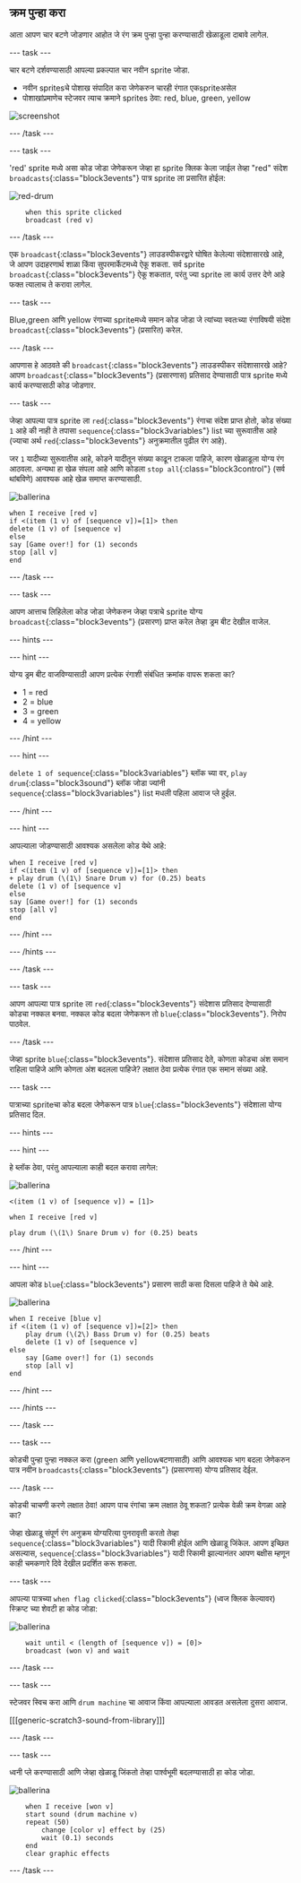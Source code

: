## क्रम पुन्हा करा

आता आपण चार बटणे जोडणार आहोत जे रंग क्रम पुन्हा पुन्हा करण्यासाठी खेळाडूला दाबावे लागेल.

--- task ---

चार बटणे दर्शवण्यासाठी आपल्या प्रकल्पात चार नवीन sprite जोडा.

+ नवीन spritesचे पोशाख संपादित करा जेणेकरुन चारही रंगात एकspriteअसेल
+ पोशाखांप्रमाणेच स्टेजवर त्याच क्रमाने sprites ठेवा: red, blue, green, yellow

![screenshot](images/colour-drums.png)

--- /task ---

--- task ---

'red' sprite मध्ये असा कोड जोडा जेणेकरून जेव्हा हा sprite क्लिक केला जाईल तेव्हा "red" संदेश `broadcasts`{:class="block3events"} पात्र sprite ला प्रसारित होईल:

![red-drum](images/red_drum.png)

```blocks3
    when this sprite clicked
    broadcast (red v)
```

--- /task ---

एक `broadcast`{:class="block3events"} लाउडस्पीकरद्वारे घोषित केलेल्या संदेशासारखे आहे, जे आपण उदाहरणार्थ शाळा किंवा सुपरमार्केटमध्ये ऐकू शकता. सर्व sprite `broadcast`{:class="block3events"} ऐकू शकतात, परंतु ज्या sprite ला कार्य उत्तर देणे आहे फक्त त्यालाच ते करावा लागेल.

--- task ---

Blue,green आणि yellow रंगाच्या spriteमध्ये समान कोड जोडा जे त्यांच्या स्वतःच्या रंगाविषयी संदेश `broadcast`{:class="block3events"} (प्रसारित) करेल.

--- /task ---

आपणास हे आठवते की `broadcast`{:class="block3events"} लाउडस्पीकर संदेशासारखे आहे? आपण `broadcast`{:class="block3events"} (प्रसारणास) प्रतिसाद देण्यासाठी पात्र sprite मध्ये कार्य करण्यासाठी कोड जोडणार.

--- task ---

जेव्हा आपल्या पात्र sprite ला `red`{:class="block3events"} रंगाचा संदेश प्राप्त होतो, कोड संख्या `1` आहे की नाही ते तपासा `sequence`{:class="block3variables"} list च्या सुरूवातीस आहे (ज्याचा अर्थ `red`{:class="block3events"} अनुक्रमातील पुढील रंग आहे).

जर `1` यादीच्या सुरूवातीस आहे, कोडने यादीतून संख्या काढून टाकला पाहिजे, कारण खेळाडूला योग्य रंग आठवला. अन्यथा हा खेळ संपला आहे आणि कोडला `stop all`{:class="block3control"} (सर्व थांबविणे) आवश्यक आहे खेळ समाप्त करण्यासाठी.

![ballerina](images/ballerina.png)

```blocks3
when I receive [red v]
if <(item (1 v) of [sequence v])=[1]> then
delete (1 v) of [sequence v]
else
say [Game over!] for (1) seconds
stop [all v]
end
```

--- /task ---

--- task ---

आपण आत्ताच लिहिलेला कोड जोडा जेणेकरुन जेव्हा पत्राचे sprite योग्य `broadcast`{:class="block3events"} (प्रसारण) प्राप्त करेल तेव्हा ड्रम बीट देखील वाजेल.

--- hints ---


--- hint ---

योग्य ड्रम बीट वाजविण्यासाठी आपण प्रत्येक रंगाशी संबंधित क्रमांक वापरू शकता का?

+ 1 = red
+ 2 = blue
+ 3 = green
+ 4 = yellow

--- /hint ---

--- hint ---

`delete 1 of sequence`{:class="block3variables"} ब्लॉक च्या वर, `play drum`{:class="block3sound"} ब्लॉक जोडा ज्यांनी `sequence`{:class="block3variables"} list मधली पहिला आवाज प्ले हुईल.

--- /hint ---

--- hint ---

आपल्याला जोडण्यासाठी आवश्यक असलेला कोड येथे आहे:

```blocks3
when I receive [red v]
if <(item (1 v) of [sequence v])=[1]> then
+ play drum (\(1\) Snare Drum v) for (0.25) beats
delete (1 v) of [sequence v]
else
say [Game over!] for (1) seconds
stop [all v]
end
```

--- /hint ---

--- /hints ---

--- /task ---

--- task ---

आपण आपल्या पात्र sprite ला `red`{:class="block3events"} संदेशास प्रतिसाद देण्यासाठी कोडचा नक्कल बनवा. नक्कल कोड बदला जेणेकरून तो `blue`{:class="block3events"}. निरोप पाठवेल.

--- /task ---

जेव्हा sprite `blue`{:class="block3events"}. संदेशास प्रतिसाद देते, कोणता कोडचा अंश समान राहिला पाहिजे आणि कोणता अंश बदलला पाहिजे? लक्षात ठेवा प्रत्येक रंगात एक समान संख्या आहे.

--- task ---

पात्राच्या spriteचा कोड बदला जेणेकरून पात्र `blue`{:class="block3events"} संदेशाला योग्य प्रतिसाद दिल.

--- hints ---


--- hint ---

हे ब्लॉक ठेवा, परंतु आपल्याला काही बदल करावा लागेल:

![ballerina](images/ballerina.png)

```blocks3
<(item (1 v) of [sequence v]) = [1]>

when I receive [red v]

play drum (\(1\) Snare Drum v) for (0.25) beats
```

--- /hint ---

--- hint ---

आपला कोड `blue`{:class="block3events"} प्रसारण साठी कसा दिसला पाहिजे ते येथे आहे.

![ballerina](images/ballerina.png)

```blocks3
when I receive [blue v]
if <(item (1 v) of [sequence v])=[2]> then
    play drum (\(2\) Bass Drum v) for (0.25) beats
    delete (1 v) of [sequence v]
else
    say [Game over!] for (1) seconds
    stop [all v]
end
```

--- /hint ---

--- /hints ---

--- /task ---

--- task ---

कोडची पुन्हा पुन्हा नक्कल करा (green आणि yellowबटणासाठी) आणि आवश्यक भाग बदला जेणेकरुन पात्र नवीन `broadcasts`{:class="block3events"} (प्रसारणास) योग्य प्रतिसाद देईल.

--- /task ---

कोडची चाचणी करणे लक्षात ठेवा! आपण पाच रंगांचा क्रम लक्षात ठेवू शकता? प्रत्येक वेळी क्रम वेगळा आहे का?

जेव्हा खेळाडू संपूर्ण रंग अनुक्रम योग्यरित्या पुनरावृत्ती करतो तेव्हा `sequence`{:class="block3variables"} यादी रिकामी होईल आणि खेळाडू जिंकेल. आपण इच्छित असल्यास, `sequence`{:class="block3variables"} यादी रिकामी झाल्यानंतर आपण बक्षीस म्हणून काही चमकणारे दिवे देखील प्रदर्शित करू शकता.

--- task ---

आपल्या पात्रच्या `when flag clicked`{:class="block3events"} (ध्वज क्लिक केल्यावर) स्क्रिप्ट च्या शेवटी हा कोड जोडा:

![ballerina](images/ballerina.png)

```blocks3
    wait until < (length of [sequence v]) = [0]>
    broadcast (won v) and wait
```

--- /task ---

--- task ---

स्टेजवर स्विच करा आणि `drum machine` चा आवाज किंवा आपल्याला आवडत असलेला दुसरा आवाज.

[[[generic-scratch3-sound-from-library]]]

--- /task ---

--- task ---

ध्वनी प्ले करण्यासाठी आणि जेव्हा खेळाडू जिंकतो तेव्हा पार्श्वभूमी बदलण्यासाठी हा कोड जोडा.

![ballerina](images/stage.png)

```blocks3
    when I receive [won v]
    start sound (drum machine v)
    repeat (50)
        change [color v] effect by (25)
        wait (0.1) seconds
    end
    clear graphic effects
```

--- /task ---